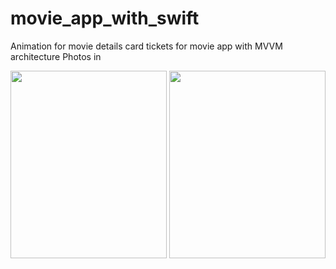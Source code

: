 # movie_app_with_swift
Animation for movie details card tickets for movie app with MVVM architecture
Photos in



<img src="https://github.com/walidalayash/movie_app_with_swift/assets/83910549/1b6692c3-849a-4908-a963-eb912eb223a8" width="250" height="300">
<img src="https://github.com/walidalayash/movie_app_with_swift/assets/83910549/7596d66e-9a3d-42f7-8839-a7873d50c4e3" width="250" height="300">
